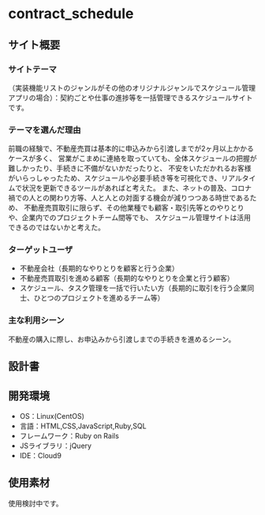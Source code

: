 # contract_schedule

## サイト概要
### サイトテーマ
（実装機能リストのジャンルがその他のオリジナルジャンルでスケジュール管理アプリの場合）：契約ごとや仕事の進捗等を一括管理できるスケジュールサイトです。

### テーマを選んだ理由
前職の経験で、不動産売買は基本的に申込みから引渡しまでが2ヶ月以上かかるケースが多く、
営業がこまめに連絡を取っていても、全体スケジュールの把握が難しかったり、手続きに不備がないかだったりと、
不安をいただかれるお客様がいらっしゃったため、スケジュールや必要手続き等を可視化でき、リアルタイムで状況を更新できるツールがあればと考えた。
また、ネットの普及、コロナ禍での人との関わり方等、人と人との対面する機会が減りつつある時世であるため、
不動産売買取引に限らず、その他業種でも顧客・取引先等とのやりとりや、企業内でのプロジェクトチーム間等でも、
スケジュール管理サイトは活用できるのではないかと考えた。

### ターゲットユーザ
- 不動産会社（長期的なやりとりを顧客と行う企業）
- 不動産売買取引を進める顧客（長期的なやりとりを企業と行う顧客）
- スケジュール、タスク管理を一括で行いたい方（長期的に取引を行う企業同士、ひとつのプロジェクトを進めるチーム等）

### 主な利用シーン
不動産の購入に際し、お申込みから引渡しまでの手続きを進めるシーン。

## 設計書


## 開発環境
- OS：Linux(CentOS)
- 言語：HTML,CSS,JavaScript,Ruby,SQL
- フレームワーク：Ruby on Rails
- JSライブラリ：jQuery
- IDE：Cloud9

## 使用素材
使用検討中です。